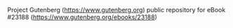 Project Gutenberg (https://www.gutenberg.org) public repository for eBook #23188 (https://www.gutenberg.org/ebooks/23188)
